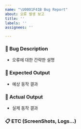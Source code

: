 ```yaml
---
name: "\U0001F41B Bug Report"
about: 오류 발생 보고
title: ''
labels: ''
assignees: ''

---
```


### 🐛 Bug Description
- 오류에 대한 간략한 설명

### 🔵 Expected Output
- 예상 동작 결과

### 🔴 Actual Output
- 실제 동작 결과

### 📋 ETC (ScreenShots, Logs...)
